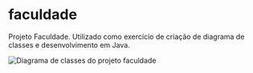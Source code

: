 # faculdade
Projeto Faculdade. Utilizado como exercício de criação de diagrama de classes e desenvolvimento em Java.


![Diagrama de classes do projeto faculdade](https://dl.dropboxusercontent.com/u/11174577/faculdade.png "Diagrama de classes do projeto faculdade")


